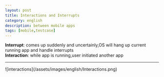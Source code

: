 ```yaml
---
layout: post
title: Interactions and Interrupts
category: english
description: between mobile apps
tags: [mobile,testcase]
---
```

**Interrupt**: comes up suddenly and uncertainly,OS will hang up current running app and handle interrupts
<br/>
**Interaction**: while app is running,user initiated another app
<hr/>
![interactions](/assets/images/english/Interactions.png)